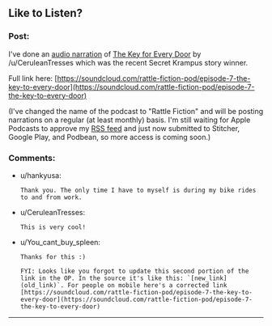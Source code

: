## Like to Listen?

### Post:

I've done an [audio narration](https://soundcloud.com/rattle-fiction-pod/episode-7-the-key-to-every-door) of [The Key for Every Door](https://archiveofourown.org/works/20761817) by /u/CeruleanTresses which was the recent Secret Krampus story winner.

Full link here: [https://soundcloud.com/rattle-fiction-pod/episode-7-the-key-to-every-door](https://soundcloud.com/rattle-fiction-pod/episode-7-the-key-to-every-door)

(I've changed the name of the podcast to "Rattle Fiction" and will be posting narrations on a regular (at least monthly) basis. I'm still waiting for Apple Podcasts to approve my [RSS feed](http://feeds.soundcloud.com/users/soundcloud:users:336066354/sounds.rss) and just now submitted to Stitcher, Google Play, and Podbean, so more access is coming soon.)

### Comments:

- u/hankyusa:
  ```
  Thank you. The only time I have to myself is during my bike rides to and from work.
  ```

- u/CeruleanTresses:
  ```
  This is very cool!
  ```

- u/You_cant_buy_spleen:
  ```
  Thanks for this :)

  FYI: Looks like you forgot to update this second portion of the link in the OP. In the source it's like this: `[new_link](old_link)`. For people on mobile here's a corrected link [https://soundcloud.com/rattle-fiction-pod/episode-7-the-key-to-every-door](https://soundcloud.com/rattle-fiction-pod/episode-7-the-key-to-every-door)
  ```

---


